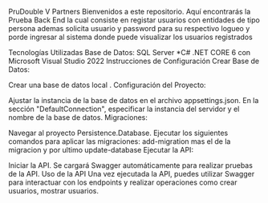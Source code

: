 PruDouble V Partners
Bienvenidos a este repositorio. Aquí encontrarás la Prueba Back End la cual consiste en registar usuarios con entidades de tipo persona ademas solicita usuario y password para su respectivo logueo y porde ingresar al sistema donde puede visualizar los usuarios registrados

Tecnologías Utilizadas
Base de Datos: SQL Server
*C# .NET CORE 6 con Microsoft Visual Studio 2022
Instrucciones de Configuración
Crear Base de Datos:

Crear una base de datos local .
Configuración del Proyecto:

Ajustar la instancia de la base de datos en el archivo appsettings.json. En la sección "DefaultConnection", especificar la instancia del servidor y el nombre de la base de datos.
Migraciones:

Navegar al proyecto Persistence.Database.
Ejecutar los siguientes comandos para aplicar las migraciones: add-migration mas el  de la migracion y por ultimo update-database
Ejecutar la API:

Iniciar la API.
Se cargará Swagger automáticamente para realizar pruebas de la API.
Uso de la API
Una vez ejecutada la API, puedes utilizar Swagger para interactuar con los endpoints y realizar operaciones como crear usuarios, mostrar usuarios.
